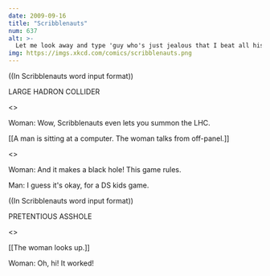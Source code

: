 ```yaml
---
date: 2009-09-16
title: "Scribblenauts"
num: 637
alt: >-
  Let me look away and type 'guy who's just jealous that I beat all his MarioKart times' and turn back, and ... yup, there you are again!
img: https://imgs.xkcd.com/comics/scribblenauts.png
---
```

((In Scribblenauts word input format))

LARGE HADRON COLLIDER

<<Click>>

Woman: Wow, Scribblenauts even lets you summon the LHC.

[[A man is sitting at a computer.  The woman talks from off-panel.]]

<<Fwoosh>>

Woman: And it makes a black hole! This game rules.

Man: I guess it's okay, for a DS kids game.

((In Scribblenauts word input format))

PRETENTIOUS ASSHOLE

<<Click>>

[[The woman looks up.]]

Woman: Oh, hi! It worked!


